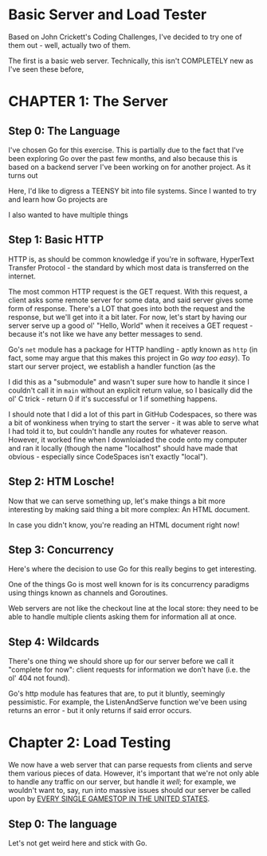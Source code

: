 # Basic Server and Load Tester

Based on John Crickett's Coding Challenges, I've decided to try one of them out - well, actually two of them.

The first is a basic web server. Technically, this isn't COMPLETELY new as I've seen these before, 

# CHAPTER 1: The Server

## Step 0: The Language

I've chosen Go for this exercise. This is partially due to the fact that I've been exploring Go over the past few months, and also because this is based on a backend server I've been working on for another project. As it turns out

Here, I'd like to digress a TEENSY bit into file systems. Since I wanted to try and learn how Go projects are 

I also wanted to have multiple things 

## Step 1: Basic HTTP

HTTP is, as should be common knowledge if you're in software, HyperText Transfer Protocol - the standard by which most data is transferred on the internet. 

The most common HTTP request is the GET request. With this request, a client asks some remote server for some data, and said server gives some form of response. There's a LOT that goes into both the request and the response, but we'll get into it a bit later. For now, let's start by having our server serve up a good ol' "Hello, World" when it receives a GET request - because it's not like we have any better messages to send. 

Go's `net` module has a package for HTTP handling - aptly known as `http` (in fact, some may argue that this makes this project in Go _way too easy_). To start our server project, we establish a handler function (as the 

I did this as a "submodule" and wasn't super sure how to handle it since I couldn't call it in `main` without an explicit return value, so I basically did the ol' C trick - return 0 if it's successful or 1 if something happens.

I should note that I did a lot of this part in GitHub Codespaces, so there was a bit of wonkiness when trying to start the server - it was able to serve what I had told it to, but couldn't handle any routes for whatever reason. However, it worked fine when I downloiaded the code onto my computer and ran it locally (though the name "localhost" should have made that obvious - especially since CodeSpaces isn't exactly "local").

## Step 2: HTM Losche!

Now that we can serve something up, let's make things a bit more interesting by making said thing a bit more complex: An HTML document.

In case you didn't know, you're reading an HTML document right now! 



## Step 3: Concurrency

Here's where the decision to use Go for this really begins to get interesting.

One of the things Go is most well known for is its concurrency paradigms using things known as channels and Goroutines.

Web servers are not like the checkout line at the local store: they need to be able to handle multiple clients asking them for information all at once.

## Step 4: Wildcards

There's one thing we should shore up for our server before we call it "complete for now": client requests for information we don't have (i.e. the ol' 404 not found).

Go's http module has features that are, to put it bluntly, seemingly pessimistic. For example, the ListenAndServe function we've been using returns an error - but it only returns if said error occurs.

# Chapter 2: Load Testing

We now have a web server that can parse requests from clients and serve them various pieces of data. However, it's important that we're not only able to handle any traffic on our server, but handle it *well*; for example, we wouldn't want to, say, run into massive issues should our server be called upon by [EVERY SINGLE GAMESTOP IN THE UNITED STATES](https://www.polygon.com/2015/4/2/8337499/gamestops-website-down-amiibo-ness).

## Step 0: The language

Let's not get weird here and stick with Go. 
